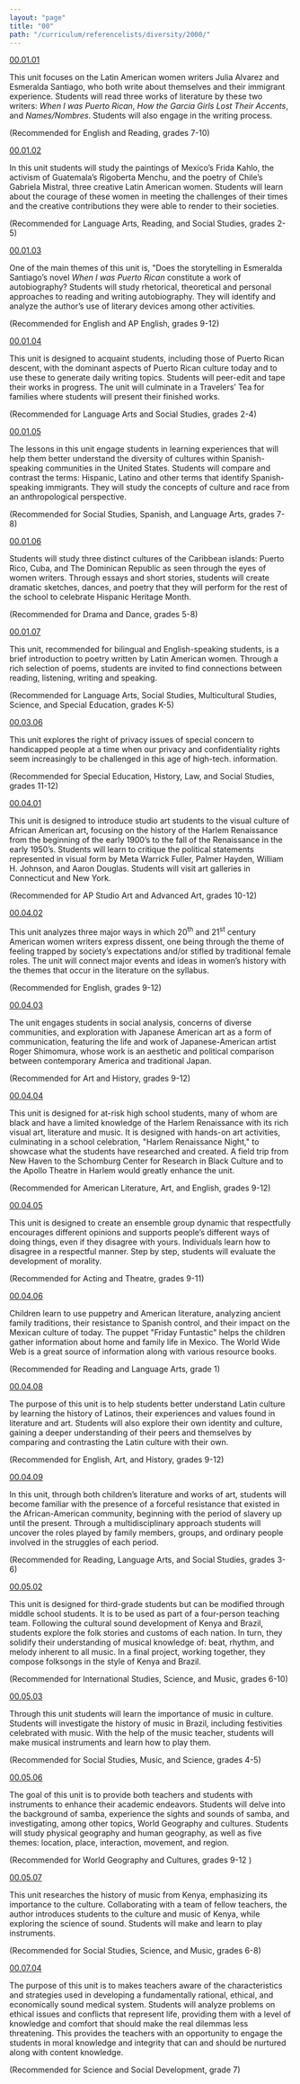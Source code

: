 ```yaml
---
layout: "page"
title: "00"
path: "/curriculum/referencelists/diversity/2000/"
---
```

<main>  <meta content="text/html; charset=utf-8" http-equiv="Content-Type"/> <meta content="Microsoft Word 97" name="Generator"/> <title>00</title>   <a href="/curriculum/guides/2000/1/00.01.01.x.html">00.01.01</a> <p>This unit focuses on the Latin American women writers Julia Alvarez and Esmeralda Santiago, who both write about themselves and their immigrant experience. Students will read three works of literature by these two writers: <i>When I was Puerto Rican</i>, <i>How the Garcia Girls Lost Their Accents</i>, and <i>Names/Nombres</i>. Students will also engage in the writing process.</p> <p>(Recommended for English and Reading, grades 7-10)</p> <a href="/curriculum/guides/2000/1/00.01.02.x.html">00.01.02</a> <p>In this unit students will study the paintings of Mexico’s Frida Kahlo, the activism of Guatemala’s Rigoberta Menchu, and the poetry of Chile’s Gabriela Mistral, three creative Latin American women. Students will learn about the courage of these women in meeting the challenges of their times and the creative contributions they were able to render to their societies.</p> <p>(Recommended for Language Arts, Reading, and Social Studies, grades 2-5)</p> <a href="/curriculum/guides/2000/1/00.01.03.x.html">00.01.03</a> <p>One of the main themes of this unit is, "Does the storytelling in Esmeralda Santiago’s novel <i>When I was Puerto Rican</i> constitute a work of autobiography? Students will study rhetorical, theoretical and personal approaches to reading and writing autobiography. They will identify and analyze the author’s use of literary devices among other activities.</p> <p>(Recommended for English and AP English, grades 9-12)</p> <a href="/curriculum/guides/2000/1/00.01.04.x.html">00.01.04</a> <p>This unit is designed to acquaint students, including those of Puerto Rican descent, with the dominant aspects of Puerto Rican culture today and to use these to generate daily writing topics. Students will peer-edit and tape their works in progress. The unit will culminate in a Travelers’ Tea for families where students will present their finished works.</p> <p>(Recommended for Language Arts and Social Studies, grades 2-4)</p> <a href="/curriculum/guides/2000/1/00.01.05.x.html">00.01.05</a> <p>The lessons in this unit engage students in learning experiences that will help them better understand the diversity of cultures within Spanish-speaking communities in the United States. Students will compare and contrast the terms: Hispanic, Latino and other terms that identify Spanish-speaking immigrants. They will study the concepts of culture and race from an anthropological perspective.</p> <p>(Recommended for Social Studies, Spanish, and Language Arts, grades 7-8)</p> <a href="/curriculum/guides/2000/1/00.01.06.x.html">00.01.06</a> <p>Students will study three distinct cultures of the Caribbean islands: Puerto Rico, Cuba, and The Dominican Republic as seen through the eyes of women writers. Through essays and short stories, students will create dramatic sketches, dances, and poetry that they will perform for the rest of the school to celebrate Hispanic Heritage Month.</p> <p>(Recommended for Drama and Dance, grades 5-8)</p> <a href="/curriculum/guides/2000/1/00.01.07.x.html">00.01.07</a> <p>This unit, recommended for bilingual and English-speaking students, is a brief introduction to poetry written by Latin American women. Through a rich selection of poems, students are invited to find connections between reading, listening, writing and speaking.</p> <p>(Recommended for Language Arts, Social Studies, Multicultural Studies, Science, and Special Education, grades K-5)</p> <a href="/curriculum/guides/2000/3/00.03.06.x.html">00.03.06</a> <p>This unit explores the right of privacy issues of special concern to handicapped people at a time when our privacy and confidentiality rights seem increasingly to be challenged in this age of high-tech. information.</p> <p>(Recommended for Special Education, History, Law, and Social Studies, grades 11-12)</p> <a href="/curriculum/guides/2000/4/00.04.01.x.html">00.04.01</a> <p>This unit is designed to introduce studio art students to the visual culture of African American art, focusing on the history of the Harlem Renaissance from the beginning of the early 1900’s to the fall of the Renaissance in the early 1950’s. Students will learn to critique the political statements represented in visual form by Meta Warrick Fuller, Palmer Hayden, William H. Johnson, and Aaron Douglas. Students will visit art galleries in Connecticut and New York.</p> <p>(Recommended for AP Studio Art and Advanced Art, grades 10-12)</p> <a href="/curriculum/guides/2000/4/00.04.02.x.html">00.04.02</a> <p>This unit analyzes three major ways in which 20<sup>th</sup> and 21<sup>st</sup> century American women writers express dissent, one being through the theme of feeling trapped by society’s expectations and/or stifled by traditional female roles. The unit will connect major events and ideas in women’s history with the themes that occur in the literature on the syllabus.</p> <p>(Recommended for English, grades 9-12)</p> <a href="/curriculum/guides/2000/4/00.04.03.x.html">00.04.03</a> <p>The unit engages students in social analysis, concerns of diverse communities, and exploration with Japanese American art as a form of communication, featuring the life and work of Japanese-American artist Roger Shimomura, whose work is an aesthetic and political comparison between contemporary America and traditional Japan.</p> <p>(Recommended for Art and History, grades 9-12)</p> <a href="/curriculum/guides/2000/4/00.04.04.x.html">00.04.04</a> <p>This unit is designed for at-risk high school students, many of whom are black and have a limited knowledge of the Harlem Renaissance with its rich visual art, literature and music. It is designed with hands-on art activities, culminating in a school celebration, "Harlem Renaissance Night," to showcase what the students have researched and created. A field trip from New Haven to the Schomburg Center for Research in Black Culture and to the Apollo Theatre in Harlem would greatly enhance the unit.</p> <p>(Recommended for American Literature, Art, and English, grades 9-12)</p> <a href="/curriculum/guides/2000/4/00.04.05.x.html">00.04.05</a> <p>This unit is designed to create an ensemble group dynamic that respectfully encourages different opinions and supports people’s different ways of doing things, even if they disagree with yours. Individuals learn how to disagree in a respectful manner. Step by step, students will evaluate the development of morality.</p> <p>(Recommended for Acting and Theatre, grades 9-11)</p> <a href="/curriculum/guides/2000/4/00.04.06.x.html">00.04.06</a> <p>Children learn to use puppetry and American literature, analyzing ancient family traditions, their resistance to Spanish control, and their impact on the Mexican culture of today. The puppet "Friday Funtastic" helps the children gather information about home and family life in Mexico. The World Wide Web is a great source of information along with various resource books.</p> <p>(Recommended for Reading and Language Arts, grade 1)</p> <a href="/curriculum/guides/2000/4/00.04.08.x.html">00.04.08</a> <p>The purpose of this unit is to help students better understand Latin culture by learning the history of Latinos, their experiences and values found in literature and art. Students will also explore their own identity and culture, gaining a deeper understanding of their peers and themselves by comparing and contrasting the Latin culture with their own.</p> <p>(Recommended for English, Art, and History, grades 9-12)</p> <a href="/curriculum/guides/2000/4/00.04.09.x.html">00.04.09</a> <p>In this unit, through both children’s literature and works of art, students will become familiar with the presence of a forceful resistance that existed in the African-American community, beginning with the period of slavery up until the present. Through a multidisciplinary approach students will uncover the roles played by family members, groups, and ordinary people involved in the struggles of each period.</p> <p>(Recommended for Reading, Language Arts, and Social Studies, grades 3-6) </p> <a href="/curriculum/guides/2000/5/00.05.02.x.html">00.05.02</a> <p>This unit is designed for third-grade students but can be modified through middle school students. It is to be used as part of a four-person teaching team. Following the cultural sound development of Kenya and Brazil, students explore the folk stories and customs of each nation. In turn, they solidify their understanding of musical knowledge of: beat, rhythm, and melody inherent to all music. In a final project, working together, they compose folksongs in the style of Kenya and Brazil.</p> <p>(Recommended for International Studies, Science, and Music, grades 6-10)</p> <a href="/curriculum/guides/2000/5/00.05.03.x.html">00.05.03</a> <p>Through this unit students will learn the importance of music in culture. Students will investigate the history of music in Brazil, including festivities celebrated with music. With the help of the music teacher, students will make musical instruments and learn how to play them.</p> <p>(Recommended for Social Studies, Music, and Science, grades 4-5)</p> <a href="/curriculum/guides/2000/5/00.05.06.x.html">00.05.06</a> <p>The goal of this unit is to provide both teachers and students with instruments to enhance their academic endeavors. Students will delve into the background of samba, experience the sights and sounds of samba, and investigating, among other topics, World Geography and cultures. Students will study physical geography and human geography, as well as five themes: location, place, interaction, movement, and region.</p> <p>(Recommended for World Geography and Cultures, grades 9-12 )</p> <a href="/curriculum/guides/2000/5/00.05.07.x.html">00.05.07</a> <p>This unit researches the history of music from Kenya, emphasizing its importance to the culture. Collaborating with a team of fellow teachers, the author introduces students to the culture and music of Kenya, while exploring the science of sound. Students will make and learn to play instruments.</p> <p>(Recommended for Social Studies, Science, and Music, grades 6-8)</p> <a href="/curriculum/guides/2000/7/00.07.04.x.html">00.07.04</a> <p>The purpose of this unit is to makes teachers aware of the characteristics and strategies used in developing a fundamentally rational, ethical, and economically sound medical system. Students will analyze problems on ethical issues and conflicts that represent life, providing them with a level of knowledge and comfort that should make the real dilemmas less threatening. This provides the teachers with an opportunity to engage the students in moral knowledge and integrity that can and should be nurtured along with content knowledge.</p> <p>(Recommended for Science and Social Development, grade 7)</p>
</main>
